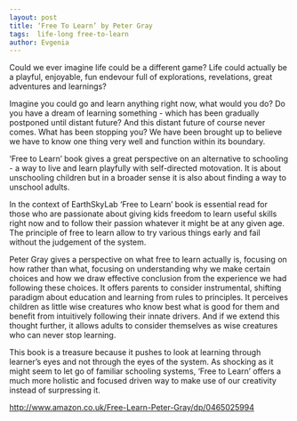 ```yaml
---
layout: post
title: ‘Free To Learn’ by Peter Gray 
tags:  life-long free-to-learn
author: Evgenia
---
```


Could we ever imagine life could be a different game? Life could actually be a playful, enjoyable, fun endevour full of explorations, revelations, great adventures and learnings? 

Imagine you could go and learn anything right now, what would you do? Do you have a dream of learning something - which has been gradually postponed until distant future? And this distant future of course never comes. What has been stopping you? We have been brought up to believe we have to know one thing very well and function within its boundary. 

‘Free to Learn’ book gives a great perspective on an alternative to schooling - a way to live and learn playfully with self-directed motovation. It is about unschooling children but in a broader sense it is also about finding a way to unschool adults. 

In the context of EarthSkyLab ‘Free to Learn’ book is essential read for those who are passionate about giving kids freedom to learn useful skills right now and to follow their passion whatever it might be at any given age. The principle of free to learn allow to try various things early and fail without the judgement of the system. 

Peter Gray gives a perspective on what free to learn actually is, focusing on how rather than what, focusing on understanding why we make certain choices and how we draw effective conclusion from the experience we had following these choices. It offers parents to consider instrumental, shifting paradigm about education and learning from rules to principles. It perceives children as little wise creatures who know best what is good for them and benefit from intuitively following their innate drivers. And if we extend this thought further, it allows adults to consider themselves as wise creatures who can never stop learning. 

This book is a treasure because it pushes to look at learning through learner’s eyes and not through the eyes of the system. As shocking as it might seem to let go of familiar schooling systems, ‘Free to Learn’ offers a much more holistic and focused driven way to make use of our creativity instead of surpressing it. 

http://www.amazon.co.uk/Free-Learn-Peter-Gray/dp/0465025994







